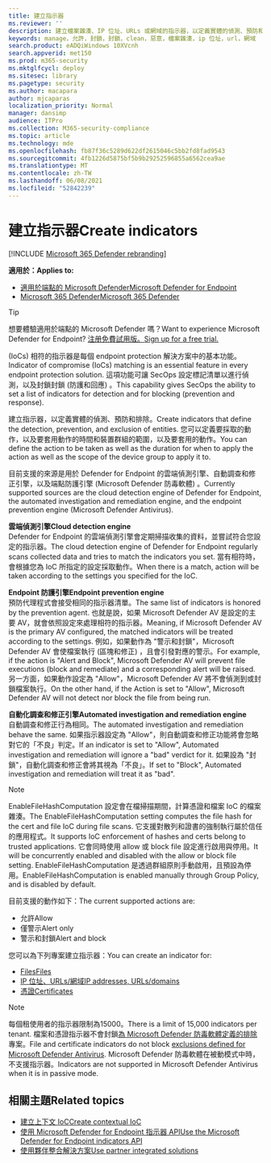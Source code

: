 ```yaml
---
title: 建立指示器
ms.reviewer: ''
description: 建立檔案雜湊、IP 位址、URLs 或網域的指示器，以定義實體的偵測、預防和排除。
keywords: manage，允許，封鎖，封鎖，clean，惡意，檔案雜湊，ip 位址，url，網域
search.product: eADQiWindows 10XVcnh
search.appverid: met150
ms.prod: m365-security
ms.mktglfcycl: deploy
ms.sitesec: library
ms.pagetype: security
ms.author: macapara
author: mjcaparas
localization_priority: Normal
manager: dansimp
audience: ITPro
ms.collection: M365-security-compliance
ms.topic: article
ms.technology: mde
ms.openlocfilehash: fb87f36c5289d622df2615046c5bb2fd8fad9543
ms.sourcegitcommit: 4fb1226d5875bf5b9b29252596855a6562cea9ae
ms.translationtype: MT
ms.contentlocale: zh-TW
ms.lasthandoff: 06/08/2021
ms.locfileid: "52842239"
---
```

# <a name="create-indicators"></a><span data-ttu-id="cbb0b-104">建立指示器</span><span class="sxs-lookup"><span data-stu-id="cbb0b-104">Create indicators</span></span>

[!INCLUDE [Microsoft 365 Defender rebranding](../../includes/microsoft-defender.md)]

<span data-ttu-id="cbb0b-105">**適用於：**</span><span class="sxs-lookup"><span data-stu-id="cbb0b-105">**Applies to:**</span></span>
- [<span data-ttu-id="cbb0b-106">適用於端點的 Microsoft Defender</span><span class="sxs-lookup"><span data-stu-id="cbb0b-106">Microsoft Defender for Endpoint</span></span>](https://go.microsoft.com/fwlink/p/?linkid=2154037)
- [<span data-ttu-id="cbb0b-107">Microsoft 365 Defender</span><span class="sxs-lookup"><span data-stu-id="cbb0b-107">Microsoft 365 Defender</span></span>](https://go.microsoft.com/fwlink/?linkid=2118804)


> [!TIP]
> <span data-ttu-id="cbb0b-108">想要體驗適用於端點的 Microsoft Defender 嗎？</span><span class="sxs-lookup"><span data-stu-id="cbb0b-108">Want to experience Microsoft Defender for Endpoint?</span></span> [<span data-ttu-id="cbb0b-109">注册免費試用版。</span><span class="sxs-lookup"><span data-stu-id="cbb0b-109">Sign up for a free trial.</span></span>](https://www.microsoft.com/WindowsForBusiness/windows-atp?ocid=docs-wdatp-automationexclusionlist-abovefoldlink)

<span data-ttu-id="cbb0b-110"> (IoCs) 相符的指示器是每個 endpoint protection 解決方案中的基本功能。</span><span class="sxs-lookup"><span data-stu-id="cbb0b-110">Indicator of compromise (IoCs) matching is an essential feature in every endpoint protection solution.</span></span> <span data-ttu-id="cbb0b-111">這項功能可讓 SecOps 設定標記清單以進行偵測，以及封鎖封鎖 (防護和回應) 。</span><span class="sxs-lookup"><span data-stu-id="cbb0b-111">This capability gives SecOps the ability to set a list of indicators for detection and for blocking (prevention and response).</span></span>

<span data-ttu-id="cbb0b-112">建立指示器，以定義實體的偵測、預防和排除。</span><span class="sxs-lookup"><span data-stu-id="cbb0b-112">Create indicators that define the detection, prevention, and exclusion of entities.</span></span> <span data-ttu-id="cbb0b-113">您可以定義要採取的動作，以及要套用動作的時間和裝置群組的範圍，以及要套用的動作。</span><span class="sxs-lookup"><span data-stu-id="cbb0b-113">You can define the action to be taken as well as the duration for when to apply the action as well as the scope of the device group to apply it to.</span></span>

<span data-ttu-id="cbb0b-114">目前支援的來源是用於 Defender for Endpoint 的雲端偵測引擎、自動調查和修正引擎，以及端點防護引擎 (Microsoft Defender 防毒軟體) 。</span><span class="sxs-lookup"><span data-stu-id="cbb0b-114">Currently supported sources are the cloud detection engine of Defender for Endpoint, the automated investigation and remediation engine, and the endpoint prevention engine (Microsoft Defender Antivirus).</span></span>

<span data-ttu-id="cbb0b-115">**雲端偵測引擎**</span><span class="sxs-lookup"><span data-stu-id="cbb0b-115">**Cloud detection engine**</span></span><br>
<span data-ttu-id="cbb0b-116">Defender for Endpoint 的雲端偵測引擎會定期掃描收集的資料，並嘗試符合您設定的指示器。</span><span class="sxs-lookup"><span data-stu-id="cbb0b-116">The cloud detection engine of Defender for Endpoint regularly scans collected data and tries to match the indicators you set.</span></span> <span data-ttu-id="cbb0b-117">當有相符時，會根據您為 IoC 所指定的設定採取動作。</span><span class="sxs-lookup"><span data-stu-id="cbb0b-117">When there is a match, action will be taken according to the settings you specified for the IoC.</span></span>

<span data-ttu-id="cbb0b-118">**Endpoint 防護引擎**</span><span class="sxs-lookup"><span data-stu-id="cbb0b-118">**Endpoint prevention engine**</span></span><br>
<span data-ttu-id="cbb0b-119">預防代理程式會接受相同的指示器清單。</span><span class="sxs-lookup"><span data-stu-id="cbb0b-119">The same list of indicators is honored by the prevention agent.</span></span> <span data-ttu-id="cbb0b-120">也就是說，如果 Microsoft Defender AV 是設定的主要 AV，就會依照設定來處理相符的指示器。</span><span class="sxs-lookup"><span data-stu-id="cbb0b-120">Meaning, if Microsoft Defender AV is the primary AV configured, the matched indicators will be treated according to the settings.</span></span> <span data-ttu-id="cbb0b-121">例如，如果動作為 "警示和封鎖"，Microsoft Defender AV 會使檔案執行 (區塊和修正) ，且會引發對應的警示。</span><span class="sxs-lookup"><span data-stu-id="cbb0b-121">For example, if the action is "Alert and Block", Microsoft Defender AV will prevent file executions (block and remediate) and a corresponding alert will be raised.</span></span> <span data-ttu-id="cbb0b-122">另一方面，如果動作設定為 "Allow"，Microsoft Defender AV 將不會偵測到或封鎖檔案執行。</span><span class="sxs-lookup"><span data-stu-id="cbb0b-122">On the other hand, if the Action is set to "Allow", Microsoft Defender AV will not detect nor block the file from being run.</span></span>

<span data-ttu-id="cbb0b-123">**自動化調查和修正引擎**</span><span class="sxs-lookup"><span data-stu-id="cbb0b-123">**Automated investigation and remediation engine**</span></span><BR>
<span data-ttu-id="cbb0b-124">自動調查和修正行為相同。</span><span class="sxs-lookup"><span data-stu-id="cbb0b-124">The automated investigation and remediation behave the same.</span></span> <span data-ttu-id="cbb0b-125">如果指示器設定為 "Allow"，則自動調查和修正功能將會忽略對它的「不良」判定。</span><span class="sxs-lookup"><span data-stu-id="cbb0b-125">If an indicator is set to "Allow", Automated investigation and remediation will ignore a "bad" verdict for it.</span></span> <span data-ttu-id="cbb0b-126">如果設為 "封鎖"，自動化調查和修正會將其視為「不良」。</span><span class="sxs-lookup"><span data-stu-id="cbb0b-126">If set to "Block", Automated investigation and remediation will treat it as "bad".</span></span>

> [!NOTE]
> <span data-ttu-id="cbb0b-127">EnableFileHashComputation 設定會在檔掃描期間，計算憑證和檔案 IoC 的檔案雜湊。</span><span class="sxs-lookup"><span data-stu-id="cbb0b-127">The EnableFileHashComputation setting computes the file hash for the cert and file IoC during file scans.</span></span> <span data-ttu-id="cbb0b-128">它支援對散列和證書的強制執行屬於信任的應用程式。</span><span class="sxs-lookup"><span data-stu-id="cbb0b-128">It supports IoC enforcement of hashes and certs belong to trusted applications.</span></span> <span data-ttu-id="cbb0b-129">它會同時使用 allow 或 block file 設定進行啟用與停用。</span><span class="sxs-lookup"><span data-stu-id="cbb0b-129">It will be concurrently enabled and disabled with the allow or block file setting.</span></span> <span data-ttu-id="cbb0b-130">EnableFileHashComputation 是透過群組原則手動啟用，且預設為停用。</span><span class="sxs-lookup"><span data-stu-id="cbb0b-130">EnableFileHashComputation is enabled manually through Group Policy, and is disabled by default.</span></span>


<span data-ttu-id="cbb0b-131">目前支援的動作如下：</span><span class="sxs-lookup"><span data-stu-id="cbb0b-131">The current supported actions are:</span></span>
- <span data-ttu-id="cbb0b-132">允許</span><span class="sxs-lookup"><span data-stu-id="cbb0b-132">Allow</span></span>
- <span data-ttu-id="cbb0b-133">僅警示</span><span class="sxs-lookup"><span data-stu-id="cbb0b-133">Alert only</span></span>
- <span data-ttu-id="cbb0b-134">警示和封鎖</span><span class="sxs-lookup"><span data-stu-id="cbb0b-134">Alert and block</span></span>


<span data-ttu-id="cbb0b-135">您可以為下列專案建立指示器：</span><span class="sxs-lookup"><span data-stu-id="cbb0b-135">You can create an indicator for:</span></span>
- [<span data-ttu-id="cbb0b-136">Files</span><span class="sxs-lookup"><span data-stu-id="cbb0b-136">Files</span></span>](indicator-file.md)
- [<span data-ttu-id="cbb0b-137">IP 位址、URLs/網域</span><span class="sxs-lookup"><span data-stu-id="cbb0b-137">IP addresses, URLs/domains</span></span>](indicator-ip-domain.md)
- [<span data-ttu-id="cbb0b-138">憑證</span><span class="sxs-lookup"><span data-stu-id="cbb0b-138">Certificates</span></span>](indicator-certificates.md)


> [!NOTE]
> <span data-ttu-id="cbb0b-139">每個租使用者的指示器限制為15000。</span><span class="sxs-lookup"><span data-stu-id="cbb0b-139">There is a limit of 15,000 indicators per tenant.</span></span> <span data-ttu-id="cbb0b-140">檔案和憑證指示器不會封鎖[為 Microsoft Defender 防毒軟體定義的排除](/windows/security/threat-protection/microsoft-defender-antivirus/configure-exclusions-microsoft-defender-antivirus)專案。</span><span class="sxs-lookup"><span data-stu-id="cbb0b-140">File and certificate indicators do not block [exclusions defined for Microsoft Defender Antivirus](/windows/security/threat-protection/microsoft-defender-antivirus/configure-exclusions-microsoft-defender-antivirus).</span></span> <span data-ttu-id="cbb0b-141">Microsoft Defender 防毒軟體在被動模式中時，不支援指示器。</span><span class="sxs-lookup"><span data-stu-id="cbb0b-141">Indicators are not supported in Microsoft Defender Antivirus when it is in passive mode.</span></span> 


## <a name="related-topics"></a><span data-ttu-id="cbb0b-142">相關主題</span><span class="sxs-lookup"><span data-stu-id="cbb0b-142">Related topics</span></span>

- [<span data-ttu-id="cbb0b-143">建立上下文 IoC</span><span class="sxs-lookup"><span data-stu-id="cbb0b-143">Create contextual IoC</span></span>](respond-file-alerts.md#add-indicator-to-block-or-allow-a-file)
- [<span data-ttu-id="cbb0b-144">使用 Microsoft Defender for Endpoint 指示器 API</span><span class="sxs-lookup"><span data-stu-id="cbb0b-144">Use the Microsoft Defender for Endpoint indicators API</span></span>](ti-indicator.md)
- [<span data-ttu-id="cbb0b-145">使用夥伴整合解決方案</span><span class="sxs-lookup"><span data-stu-id="cbb0b-145">Use partner integrated solutions</span></span>](partner-applications.md)
